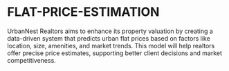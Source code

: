 # FLAT-PRICE-ESTIMATION
UrbanNest Realtors aims to enhance its property valuation by creating a data-driven system that predicts urban flat prices based on factors like location, size, amenities, and market trends. This model will help realtors offer precise price estimates, supporting better client decisions and market competitiveness.
